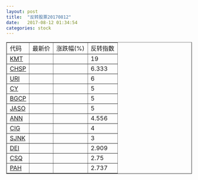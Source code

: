 ```yaml
---
layout: post
title:  "反转股票20170812"
date:   2017-08-12 01:34:54
categories: stock
---
```


<script type="text/javascript">
var stockList = []
stockList.push('gb_kmt');
stockList.push('gb_chsp');
stockList.push('gb_uri');
stockList.push('gb_cy');
stockList.push('gb_bgcp');
stockList.push('gb_jaso');
stockList.push('gb_ann');
stockList.push('gb_cig');
stockList.push('gb_sjnk');
stockList.push('gb_dei');
stockList.push('gb_csq');
stockList.push('gb_pah');
</script>

<table border="1">
 <tr>
 <td>代码</td>
  <td>最新价</td>
  <td>涨跌幅(%)</td>
 <td>反转指数</td>
</tr>
  <tr id="kmt"><td><a href="http://stock.finance.sina.com.cn/usstock/quotes/KMT.html" target="_blank">KMT</a></td><td></td><td></td><td>19</td></tr>
  <tr id="chsp"><td><a href="http://stock.finance.sina.com.cn/usstock/quotes/CHSP.html" target="_blank">CHSP</a></td><td></td><td></td><td>6.333</td></tr>
  <tr id="uri"><td><a href="http://stock.finance.sina.com.cn/usstock/quotes/URI.html" target="_blank">URI</a></td><td></td><td></td><td>6</td></tr>
  <tr id="cy"><td><a href="http://stock.finance.sina.com.cn/usstock/quotes/CY.html" target="_blank">CY</a></td><td></td><td></td><td>5</td></tr>
  <tr id="bgcp"><td><a href="http://stock.finance.sina.com.cn/usstock/quotes/BGCP.html" target="_blank">BGCP</a></td><td></td><td></td><td>5</td></tr>
  <tr id="jaso"><td><a href="http://stock.finance.sina.com.cn/usstock/quotes/JASO.html" target="_blank">JASO</a></td><td></td><td></td><td>5</td></tr>
  <tr id="ann"><td><a href="http://stock.finance.sina.com.cn/usstock/quotes/ANN.html" target="_blank">ANN</a></td><td></td><td></td><td>4.556</td></tr>
  <tr id="cig"><td><a href="http://stock.finance.sina.com.cn/usstock/quotes/CIG.html" target="_blank">CIG</a></td><td></td><td></td><td>4</td></tr>
  <tr id="sjnk"><td><a href="http://stock.finance.sina.com.cn/usstock/quotes/SJNK.html" target="_blank">SJNK</a></td><td></td><td></td><td>3</td></tr>
  <tr id="dei"><td><a href="http://stock.finance.sina.com.cn/usstock/quotes/DEI.html" target="_blank">DEI</a></td><td></td><td></td><td>2.909</td></tr>
  <tr id="csq"><td><a href="http://stock.finance.sina.com.cn/usstock/quotes/CSQ.html" target="_blank">CSQ</a></td><td></td><td></td><td>2.75</td></tr>
  <tr id="pah"><td><a href="http://stock.finance.sina.com.cn/usstock/quotes/PAH.html" target="_blank">PAH</a></td><td></td><td></td><td>2.737</td></tr>
</table>
